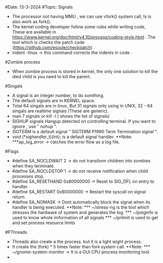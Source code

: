 #Date: 13-3-2024
#Topic: Signals

* The processor not having MMU , we can use vfork() system call, Is is also work as fork().
* The kernel coding developer follow some rules while writing code, These are available in https://www.kernel.org/doc/html/v4.10/process/coding-style.html . The tool which is checks the patch code (https://github.com/esoule/checkpatch) .
* indent -linux <source file> -> this command corrects the indents in code
.

#Zombie process
* When zombie process is stored in kernel, the only one solution to kill the died child is you need to kill the parent.

#Singals
* A signal is an integer number, to do somthing.
* The default signals are in KERNEL space.
* Total 64 singals are in linux, But 31 signals only using in UNIX, 32 - 64 singals are realtime signals (These are generic).
* man 7 signals    or    kill -l  ( shows the list of signals)
* SIGHUP signals Hangup detected on controlling terminal. If you want to ignore , use "  nohup <source file>  ".
* SIGTERM is a default signal "  SIGTERM      P1990      Term    Termination signal ".
* void (*sighandler_t)(int); is a default signal handler.
**Note:
***ap_log_error -> catches the error flow as a log file.

#Flags
* #define SA_NOCLDWAIT 2   -> do not transform children into zombies when they terminate.
* #define SA_NOCLDSTOP 1   -> do not receive notification when child processes stop.
* #define SA_RESETHAND 0x80000000  ->  Reset to SIG_DFL on entry to handler.
* #define SA_RESTART 0x80000000 ->  Restart the syscall on signal return.
* #define SA_NOMASK  -> Dont automatically block the signal when its handler is being executed.
**Note:
*** ~/stress-ng is the tool which stresses the hardware of system and generates the log.
*** ~/psiginfo is used to know whole imformation of all signals 
*** ~/prlimit is used to get and set process resource limits

#PThreads
* Threads also create a the process. but it is a light wight process.
* It create the (fork) * 5 times faster than fork system call.
**Note:
*** ~/gnome-system-monitor  -> It is a GUI CPU process monitoring tool.
*

